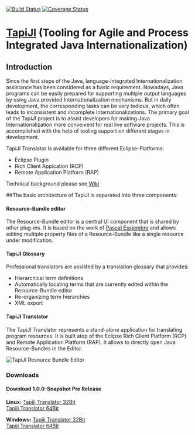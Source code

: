 [![Build Status](https://travis-ci.org/tapiji/babel.svg?branch=feat%2Fgit)](https://travis-ci.org/tapiji/babel) [![Coverage Status](https://coveralls.io/repos/github/tapiji/babel/badge.svg?branch=feat%2Ftycho)](https://coveralls.io/github/tapiji/babel?branch=feat%2git)
# <a href="http://tapiji.github.io/"  target="_blank">TapiJI</a> (Tooling for Agile and Process Integrated Java Internationalization)

## Introduction

Since the first steps of the Java, language-integrated Internationalization assistance has been considered as a basic requirement. Nowadays, Java programs can be easily prepared for supporting multiple output languages by using Java provided Internationalization mechanisms. But in daily development, the corresponding tasks can be very tedious, which often leads to inconsistent and incomplete Internationalizations.  The primary goal of the TapiJI project is to assist developers for making Java Internationalization more convenient for real live software projects. This is accomplished with the help of tooling support on different stages in development. 

TapiJI Translator is available for three different Eclipse-Platforms:
 * Eclipse Plugin
 * Rich Client Appication (RCP)
 * Remote Application Platform (RAP)

Technical background please see [Wiki](https://github.com/tapiji/tapiji/wiki)

##The basic architecture of TapiJI is separated into three components:
#### Resource-Bundle editor
The Resource-Bundle editor is a central UI component that is shared by other plug-ins. It is based on the work of [Pascal Essiembre](https://github.com/essiembre/eclipse-rbe) and allows editing multiple property files of a Resource-Bundle like a single resource under modification.

#### TapiJI Glossary
Professional translators are assisted by a translation glossary that provides:
 * Hierarchical term definitions
 * Automatically locating terms that are currently edited within the Resource-Bundle editor
 * Re-organizing term hierarchies
 * XML export 
 
#### TapiJI Translator
The TapiJI Translator represents a stand-alone application for translating program resources. It is built atop of the Eclipse Rich Client Platform (RCP) and Remote Application Platform (RAP). It allows to directly open Java Resource-Bundles in the Editor.

![TapiJI Resource Bundle Editor](http://tapiji.github.io/images/screenshots/workbench.png)

### Downloads

#### Download 1.0.0-Snapshot Pre Release
**Linux:**
[Tapiji Translator 32Bit](https://github.com/tapiji/tapiji/releases/download/1.0.0-SNAPSHOT/tapiji_translator-linux.gtk.x86.zip)  
[Tapiji Translator 64Bit](https://github.com/tapiji/tapiji/releases/download/1.0.0-SNAPSHOT/tapiji_translator-linux.gtk.x86_64.zip)  
 
**Windows:**
[Tapiji Translator 32Bit](https://github.com/tapiji/tapiji/releases/download/1.0.0-SNAPSHOT/tapiji_translator-win32.win32.x86.zip)  
[Tapiji Translator 64Bit](https://github.com/tapiji/tapiji/releases/download/1.0.0-SNAPSHOT/tapiji_translator-win32.win32.x86_64.zip)  
